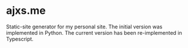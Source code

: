 # ajxs.me

Static-site generator for my personal site.
The initial version was implemented in Python. The current version has been re-implemented in Typescript.
